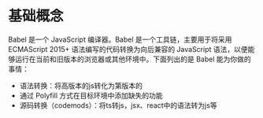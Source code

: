 # 基础概念
Babel 是一个 JavaScript 编译器。Babel 是一个工具链，主要用于将采用 ECMAScript 2015+ 语法编写的代码转换为向后兼容的 JavaScript 语法，以便能够运行在当前和旧版本的浏览器或其他环境中。下面列出的是 Babel 能为你做的事情：
- 语法转换：将高版本的js转化为第版本的
- 通过 Polyfill 方式在目标环境中添加缺失的功能
- 源码转换（codemods）：将ts转js，jsx、react中的语法转为js等